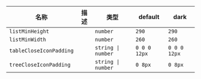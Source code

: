 | 名称 | 描述 | 类型 | default | dark |
|---|---|---|---|---|
| `listMinHeight` |  | `number` | `290` | `290` |
| `listMinWidth` |  | `number` | `260` | `260` |
| `tableCloseIconPadding` |  | `string \| number` | `0 0 0 12px` | `0 0 0 12px` |
| `treeCloseIconPadding` |  | `string \| number` | `0 8px` | `0 8px` |
